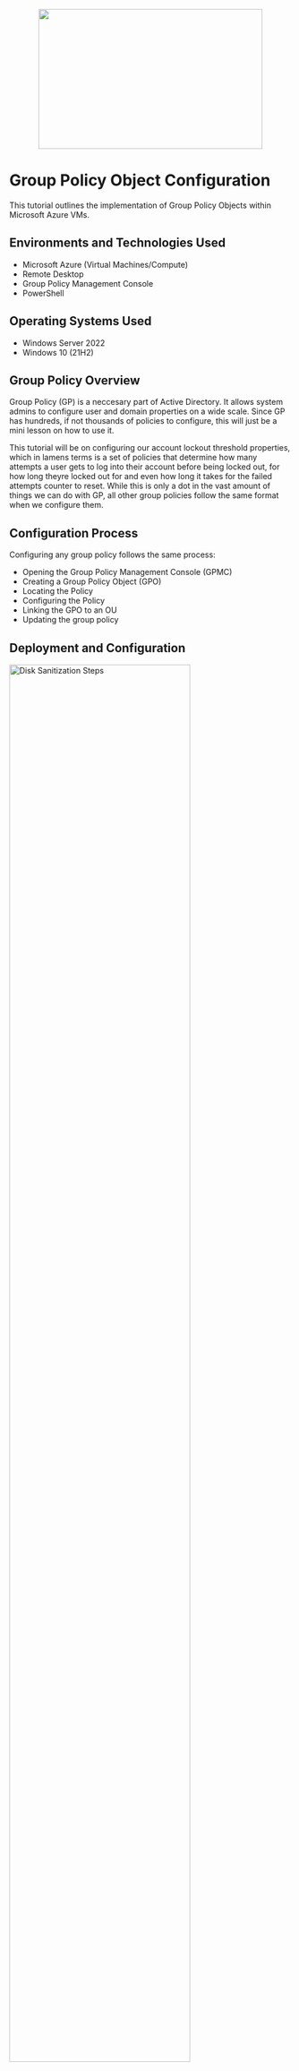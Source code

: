 <p align="center">
<img src="https://github.com/user-attachments/assets/d611513a-0ed2-4ce1-9ad1-312f29b3be26" height="250" width="400" />
</p>

<h1>Group Policy Object Configuration</h1>
This tutorial outlines the implementation of Group Policy Objects within Microsoft Azure VMs.<br />

<h2>Environments and Technologies Used</h2>

- Microsoft Azure (Virtual Machines/Compute)
- Remote Desktop
- Group Policy Management Console
- PowerShell

<h2>Operating Systems Used </h2>

- Windows Server 2022
- Windows 10 (21H2)

<h2>Group Policy Overview</h2>

Group Policy (GP) is a neccesary part of Active Directory. It allows system admins to configure user and domain properties on a wide scale. Since GP has hundreds, if not thousands of policies to configure, this will just be a mini lesson on how to use it. 

This tutorial will be on configuring our account lockout threshold properties, which in lamens terms is a set of policies that determine how many attempts a user gets to log into their account before being locked out, for how long theyre locked out for and even how long it takes for the failed attempts counter to reset. While this is only a dot in the vast amount of things we can do with GP, all other group policies follow the same format when we configure them.

<h2>Configuration Process</h2>
Configuring any group policy follows the same process:

- Opening the Group Policy Management Console (GPMC)
- Creating a Group Policy Object (GPO)
- Locating the Policy
- Configuring the Policy
- Linking the GPO to an OU
- Updating the group policy

<h2>Deployment and Configuration</h2>

<p>
<img src="https://i.imgur.com/DJmEXEB.png" height="80%" width="80%" alt="Disk Sanitization Steps"/>
</p>

<p>
  texttexttext
</p>

